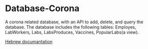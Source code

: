 # Database-Corona

A corona related database, with an API to add, delete, and query the database.
The database includes the following tables: Employes, LabWorkers, Labs, LabsProduces, Vaccines, PopularLabs(a view).

[Hebrew documantation](https://github.com/abir006/Database-Corona/blob/main/%D7%AA%D7%99%D7%A2%D7%95%D7%93.pdf)
